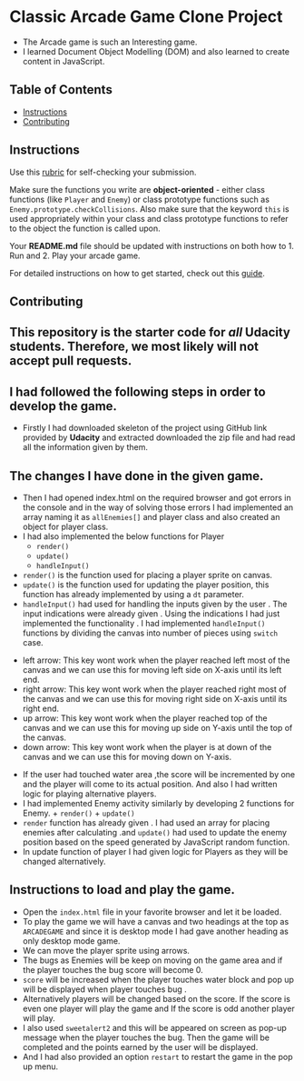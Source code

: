 # Classic Arcade Game Clone Project
+ The Arcade game is such an Interesting game.
+ I learned Document Object Modelling (DOM) and also learned to create content in JavaScript.
## Table of Contents

- [Instructions](#instructions)
- [Contributing](#contributing)

## Instructions

Use this [rubric](https://review.udacity.com/#!/rubrics/15/view) for self-checking your submission.

Make sure the functions you write are **object-oriented** - either class functions (like `Player` and `Enemy`) or class prototype functions such as `Enemy.prototype.checkCollisions`. Also make sure that the keyword `this` is used appropriately within your class and class prototype functions to refer to the object the function is called upon.

Your **README.md** file should be updated with instructions on both how to 1. Run and 2. Play your arcade game.

For detailed instructions on how to get started, check out this [guide](https://docs.google.com/document/d/1v01aScPjSWCCWQLIpFqvg3-vXLH2e8_SZQKC8jNO0Dc/pub?embedded=true).

## Contributing

This repository is the starter code for _all_ Udacity students. Therefore, we most likely will not accept pull requests.
------------------------------------
## I had followed the following steps in order to develop the game.
+ Firstly I had downloaded skeleton of the project using GitHub link provided by **Udacity** and extracted downloaded the zip file and had read all the information given by them.
## The changes I have done in the given game.
+ Then I had opened index.html on the required browser and got errors in the console and in the way of solving those errors I had implemented an array naming it as `allEnemies[]` and player class and also created an object for player class.
+ I had also implemented the below functions for Player
  - `render()`
  - `update()`
  - `handleInput()`
+ `render()` is the function used for placing a player sprite on canvas.
+ `update()` is the function used for updating the player position, this function has already implemented by using a `dt` parameter.
+ `handleInput()` had used for handling the inputs given by the user . The input indications were already given . Using the indications I had just implemented the functionality . I had implemented `handleInput()` functions by dividing the canvas into number of pieces using `switch` case.
 - left arrow: This key wont work when the player reached left most of the canvas and we can use this for moving left side on X-axis until its left end.
 -  right arrow: This key wont work when the player reached right most of the canvas and we can use this for moving right side on X-axis until its right end.
 - up arrow: This key wont work when the player reached top  of the canvas and we can use this for moving up side on Y-axis until the top of the canvas.
 - down arrow: This key wont work when the player is at down of the canvas and we can use this for moving down  on Y-axis.
+ If the user had touched water area ,the score will be incremented by one and the player will come to its actual position. And also I had written logic for playing alternative players.
+ I had implemented Enemy activity similarly by developing 2 functions for Enemy.
      + `render()`
      + `update()`
+ `render` function has already given . I had used an array for placing enemies  after calculating .and `update()` had used to update the enemy position based on the speed generated by JavaScript random function.
+ In update function of player I had given logic for Players as they will be changed alternatively.

## Instructions to load and play the game.
+ Open the `index.html` file in your favorite browser and let it be loaded.
+ To play the game we will have a canvas and two headings at the top as `ARCADEGAME` and since it is desktop mode I had gave another heading as only desktop mode game.
+ We can move the player sprite using arrows.
+ The bugs as Enemies will be keep on moving on the game area and if the player touches the bug score will become 0.
+ `score` will be increased when the player touches water block and pop up will be displayed when player touches bug .
+ Alternatively players will be changed based on the score. If the score is even one player will play the game and If the score is odd another player will play.
+ I also used `sweetalert2` and this will be appeared on screen as pop-up message when the player touches the bug. Then the game will be completed and the points earned by the user will be displayed.
+ And I had also provided an option `restart` to restart the game in the pop up menu.
